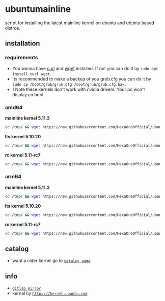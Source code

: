 # ubuntumainline
script for installing the latest mainline kernel on ubuntu and ubuntu based distros.

## installation

### requirements

- You wanna have [curl](https://curl.haxx.se/) and [wget](https://www.gnu.org/software/wget/) installed. If not you can do it by `sudo apt install curl wget`.
- Its recommended to make a backup of you grub.cfg you can do it by `sudo cp /boot/grub/grub.cfg /boot/grub/grub.cfg.bak`.
- **!** Note these kernels don't work with nvidia drivers. Your pc won't display on boot.

### amd64

**mainline kernel 5.11.3**

```bash
cd /tmp/ && wget https://raw.githubusercontent.com/HexaOneOfficial/ubuntumainline/main/catalog/5.11.3/install.sh && chmod +x install.sh && sudo ./install.sh -amd
```
**lts kernel 5.10.20**
```bash
cd /tmp/ && wget https://raw.githubusercontent.com/HexaOneOfficial/ubuntumainline/main/catalog/5.10.20/install.sh && chmod +x install.sh && sudo ./install.sh -amd
```

**rc kernel 5.11-rc7**
```bash
cd /tmp/ && wget https://raw.githubusercontent.com/HexaOneOfficial/ubuntumainline/main/catalog/5.11-rc7/install.sh && chmod +x install.sh && sudo ./install.sh -amd
```

### arm64

**mainline kernel 5.11.3**
```bash
cd /tmp/ && wget https://raw.githubusercontent.com/HexaOneOfficial/ubuntumainline/main/catalog/5.11.3/install.sh && chmod +x install.sh && sudo ./install.sh -arm
```

**lts kernel 5.10.20**
```bash
cd /tmp/ && wget https://raw.githubusercontent.com/HexaOneOfficial/ubuntumainline/main/catalog/5.10.20/install.sh && chmod +x install.sh && sudo ./install.sh -arm
```

**rc kernel 5.11-rc7**
```bash
cd /tmp/ && wget https://raw.githubusercontent.com/HexaOneOfficial/ubuntumainline/main/catalog/5.11-rc7/install.sh && chmod +x install.sh && sudo ./install.sh -arm
```

## catalog

- want a older kernel go to [`catalog page`](../catalog/README.md).

## info

- [`gitlab mirror`](https://gitlab.com/HexaOneOfficial/ubuntumainline)
- kernel by [`https://kernel.ubuntu.com`](https://kernel.ubuntu.com/)
